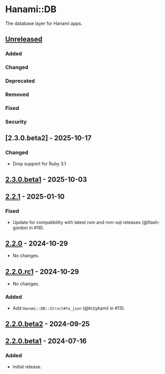 # Hanami::DB

The database layer for Hanami apps.

## [Unreleased]

### Added

### Changed

### Deprecated

### Removed

### Fixed

### Security

## [2.3.0.beta2] - 2025-10-17

### Changed

- Drop support for Ruby 3.1

## [2.3.0.beta1] - 2025-10-03

## [2.2.1] - 2025-01-10

### Fixed

- Update for compatibility with latest rom and rom-sql releases (@flash-gordon in #16).

## [2.2.0] - 2024-10-29

- No changes.

## [2.2.0.rc1] - 2024-10-29

- No changes.

### Added

- Add `Hanami::DB::Struct#to_json` (@krzykamil in #13).

## [2.2.0.beta2] - 2024-09-25

## [2.2.0.beta1] - 2024-07-16

### Added

- Initial release.

[unreleased]: https://github.com/hanami/db/compare/v2.3.0.beta1...main
[2.3.0.beta1]: https://github.com/hanami/db/compare/v2.2.1...v2.3.0.beta1
[2.2.1]: https://github.com/hanami/db/compare/v2.2.0...v2.2.1
[2.2.0]: https://github.com/hanami/db/compare/v2.2.0.rc1...v2.2.0
[2.2.0.rc1]: https://github.com/hanami/db/compare/v2.2.0.beta2...v2.2.0.rc1
[2.2.0.beta2]: https://github.com/hanami/db/compare/v2.2.0.beta1...v2.2.0.beta2
[2.2.0.beta1]: https://github.com/hanami/db/releases/tag/v2.2.0.beta1
